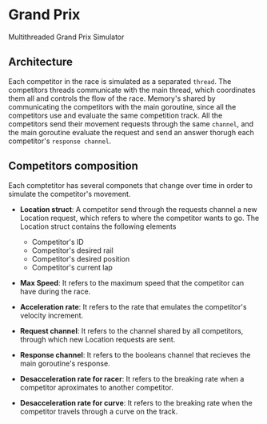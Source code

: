 # Grand Prix

Multithreaded Grand Prix Simulator

## Architecture
Each competitor in the race is simulated as a separated `thread`. The competitors threads communicate with the main thread, which coordinates them all and controls the flow of the race. Memory's shared by communicating the competitors with the main goroutine, since all the competitors use and evaluate the same competition track. All the competitors send their movement requests through the same `channel`, and the main goroutine evaluate the request and send an answer thorugh each competitor's `response channel`. 


## Competitors composition
Each comptetitor has several componets that change over time in order to simulate the competitor's movement.

* **Location struct**: A competitor send through the requests channel a new Location request, which refers to where the competitor wants to go. The Location struct contains the following elements
	* Competitor's ID
	* Competitor's desired rail
	* Competitor's desired position
	* Competitor's current lap

* **Max Speed**: It refers to the maximum speed that the competitor can have during the race.
* **Acceleration rate**: It refers to the rate that emulates the competitor's velocity increment.
* **Request channel**: It refers to the channel shared by all competitors, through which new Location requests are sent.
* **Response channel**: It refers to the booleans channel that recieves the main goroutine's response. 
* **Desacceleration rate for racer**: It refers to the breaking rate when a competitor aproximates to another competitor.
* **Desacceleration rate for curve**: It refers to the breaking rate when the competitor travels through a curve on the track. 
